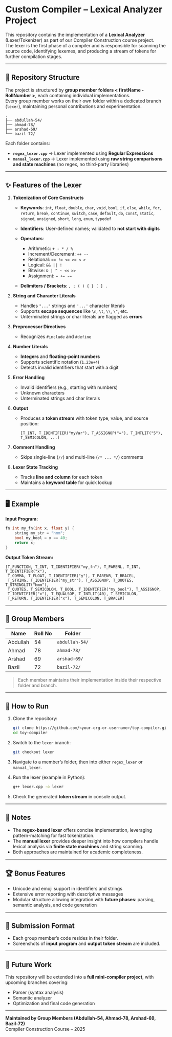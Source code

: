# Custom Compiler – Lexical Analyzer Project

This repository contains the implementation of a **Lexical Analyzer** (Lexer/Tokenizer) as part of our Compiler Construction course project.  
The lexer is the first phase of a compiler and is responsible for scanning the source code, identifying lexemes, and producing a stream of tokens for further compilation stages.

---

## 📂 Repository Structure

The project is structured by **group member folders < firstName - RollNumber >**, each containing individual implementations.  
Every group member works on their own folder within a dedicated branch (`lexer`), maintaining personal contributions and experimentation.

```
.
├── abdullah-54/
├── ahmad-78/
├── arshad-69/
└── bazil-72/
```

Each folder contains:
- **`regex_lexer.cpp`** → Lexer implemented using **Regular Expressions**  
- **`manual_lexer.cpp`** → Lexer implemented using **raw string comparisons and state machines** (no regex, no third-party libraries)   

---

## ✨ Features of the Lexer

1. **Tokenization of Core Constructs**

   * **Keywords**: `int`, `float`, `double`, `char`, `void`, `bool`, `if`, `else`, `while`, `for`, `return`, `break`, `continue`, `switch`, `case`, `default`, `do`, `const`, `static`, `signed`, `unsigned`, `short`, `long`, `enum`, `typedef`
   * **Identifiers**: User-defined names; validated to **not start with digits**
   * **Operators**:

     * Arithmetic: `+ - * / %`
     * Increment/Decrement: `++ --`
     * Relational: `== != <= >= < >`
     * Logical: `&& || !`
     * Bitwise: `& | ^ ~ << >>`
     * Assignment: `= += -=`
   * **Delimiters / Brackets**: `, ; ( ) { } [ ] .`

2. **String and Character Literals**

   * Handles `"..."` strings and `'...'` character literals
   * Supports **escape sequences** like `\n`, `\t`, `\\`, `\"`, etc.
   * Unterminated strings or char literals are flagged as **errors**

3. **Preprocessor Directives**

   * Recognizes `#include` and `#define`

4. **Number Literals**

   * **Integers** and **floating-point numbers**
   * Supports scientific notation (`1.23e+4`)
   * Detects invalid identifiers that start with a digit

5. **Error Handling**

   * Invalid identifiers (e.g., starting with numbers)
   * Unknown characters
   * Unterminated strings and char literals

6. **Output**

   * Produces a **token stream** with token type, value, and source position:

     ```
     [T_INT, T_IDENTIFIER("myVar"), T_ASSIGNOP("="), T_INTLIT("5"), T_SEMICOLON, ...]
     ```

7. **Comment Handling**

   * Skips single-line (`//`) and multi-line (`/* ... */`) comments

8. **Lexer State Tracking**

   * Tracks **line and column** for each token
   * Maintains a **keyword table** for quick lookup
---

## 🖥️ Example

**Input Program:**
```c
fn int my_fn(int x, float y) {
    string my_str = "hmm";
    bool my_bool = x == 40;
    return x;
}
```

**Output Token Stream:**
```
[T_FUNCTION, T_INT, T_IDENTIFIER("my_fn"), T_PARENL, T_INT, T_IDENTIFIER("x"),
 T_COMMA, T_FLOAT, T_IDENTIFIER("y"), T_PARENR, T_BRACEL,
 T_STRING, T_IDENTIFIER("my_str"), T_ASSIGNOP, T_QUOTES, T_STRINGLIT("hmm"), 
 T_QUOTES, T_SEMICOLON, T_BOOL, T_IDENTIFIER("my_bool"), T_ASSIGNOP, 
 T_IDENTIFIER("x"), T_EQUALSOP, T_INTLIT(40), T_SEMICOLON, 
 T_RETURN, T_IDENTIFIER("x"), T_SEMICOLON, T_BRACER]
```

---

## 👥 Group Members

| Name      | Roll No | Folder       |
|-----------|---------|--------------|
| Abdullah  | 54      | `abdullah-54/` |
| Ahmad     | 78      | `ahmad-78/`   |
| Arshad    | 69      | `arshad-69/`  |
| Bazil     | 72      | `bazil-72/`   |

> Each member maintains their implementation inside their respective folder and branch.

---

## 🚀 How to Run

1. Clone the repository:
   ```bash
   git clone https://github.com/<your-org-or-username>/toy-compiler.git
   cd toy-compiler
   ```

2. Switch to the `lexer` branch:
   ```bash
   git checkout lexer
   ```

3. Navigate to a member’s folder, then into either `regex_lexer` or `manual_lexer`.

4. Run the lexer (example in Python):
   ```bash
   g++ lexer.cpp -o lexer
   ```

5. Check the generated **token stream** in console output.
---

## 📖 Notes

- The **regex-based lexer** offers concise implementation, leveraging pattern-matching for fast tokenization.  
- The **manual lexer** provides deeper insight into how compilers handle lexical analysis via **finite state machines** and string scanning.  
- Both approaches are maintained for academic completeness.

---

## 🏆 Bonus Features

- Unicode and emoji support in identifiers and strings  
- Extensive error reporting with descriptive messages  
- Modular structure allowing integration with **future phases**: parsing, semantic analysis, and code generation  

---

## 🔗 Submission Format

- Each group member’s code resides in their folder.  
- Screenshots of **input program** and **output token stream** are included.   
---

## 📌 Future Work

This repository will be extended into a **full mini-compiler project**, with upcoming branches covering:
- Parser (syntax analysis)  
- Semantic analyzer  
- Optimization and final code generation  

---

**Maintained by Group Members (Abdullah-54, Ahmad-78, Arshad-69, Bazil-72)**  
Compiler Construction Course – 2025
